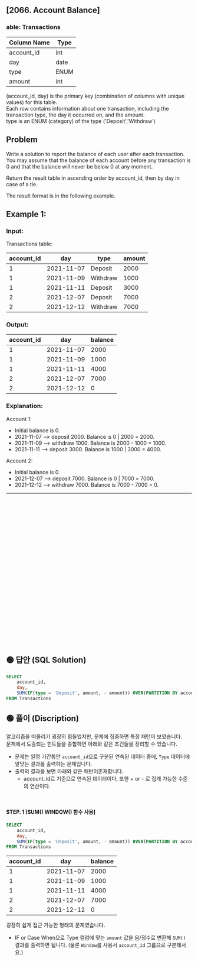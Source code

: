## [2066. Account Balance]  


### able: Transactions


| Column Name | Type |
|-------------|------|
| account_id  | int  |
| day         | date |
| type        | ENUM |
| amount      | int  |

(account_id, day) is the primary key (combination of columns with unique values) for this table.  
Each row contains information about one transaction, including the transaction type, the day it occurred on, and the amount.  
type is an ENUM (category) of the type ('Deposit','Withdraw')   
 
## Problem

Write a solution to report the balance of each user after each transaction.  
You may assume that the balance of each account before any transaction is 0 and that the balance will never be below 0 at any moment.  

Return the result table in ascending order by account_id, then by day in case of a tie.  

The result format is in the following example.  

 

## Example 1:

### Input: 

Transactions table:

| account_id | day        | type     | amount |
|------------|------------|----------|--------|
| 1          | 2021-11-07 | Deposit  | 2000   |
| 1          | 2021-11-09 | Withdraw | 1000   |
| 1          | 2021-11-11 | Deposit  | 3000   |
| 2          | 2021-12-07 | Deposit  | 7000   |
| 2          | 2021-12-12 | Withdraw | 7000   |

### Output: 

| account_id | day        | balance |
|------------|------------|---------|
| 1          | 2021-11-07 | 2000    |
| 1          | 2021-11-09 | 1000    |
| 1          | 2021-11-11 | 4000    |
| 2          | 2021-12-07 | 7000    |
| 2          | 2021-12-12 | 0       |

### Explanation: 

Account 1:  

- Initial balance is 0.
- 2021-11-07 --> deposit 2000. Balance is 0 | 2000 = 2000.
- 2021-11-09 --> withdraw 1000. Balance is 2000 - 1000 = 1000.
- 2021-11-11 --> deposit 3000. Balance is 1000 | 3000 = 4000.

Account 2:  

- Initial balance is 0.
- 2021-12-07 --> deposit 7000. Balance is 0 | 7000 = 7000.
- 2021-12-12 --> withdraw 7000. Balance is 7000 - 7000 = 0.  



---

<br/>
<br/>
<br/>
<br/>
<br/>
<br/>
<br/>
<br/>
<br/>
<br/>
<br/>
<br/>
<br/>
<br/>
<br/>
<br/>
<br/>
<br/>
<br/>
<br/>
<br/>
<br/>
<br/>


## 🟢 답안 (SQL Solution)

```sql
SELECT
    account_id,
    day,
    SUM(IF(type = 'Deposit', amount, - amount)) OVER(PARTITION BY account_id ORDER BY day) AS balance
FROM Transactions
```

## 🟢 풀이 (Discription)

알고리즘을 떠올리기 굉장히 힘들었지만, 문제에 집중하면 특정 패턴이 보였습니다.  
문제에서 도출되는 힌트들을 종합하면 아래와 같은 조건들을 정리할 수 있습니다.  

* 문제는 일정 기간동안 `account_id`으로 구분된 연속된 데이터 중에, `Type` 데이터에 알맞는 결과를 출력하는 문제입니다.  
* 출력의 결과를 보면 아래와 같은 패턴이존재합니다.  
    * account_id르 기준으로 연속된 데이터이다, 또한 + or - 로 집계 가능한 수준의 연산이다.

<br/>



#### STEP. 1 [SUM() WINDOW() 함수 사용]  

```sql
SELECT
    account_id,
    day,
    SUM(IF(type = 'Deposit', amount, - amount)) OVER(PARTITION BY account_id ORDER BY day) AS balance
FROM Transactions
```

| account_id | day        | balance |
| ---------- | ---------- | ------- |
| 1          | 2021-11-07 | 2000    |
| 1          | 2021-11-09 | 1000    |
| 1          | 2021-11-11 | 4000    |
| 2          | 2021-12-07 | 7000    |
| 2          | 2021-12-12 | 0       |

굉장히 쉽게 접근 가능한 형태의 문제였습니다.  

* IF or Case When으로 Type 컬럼에 맞는 `amount` 값을 음/정수로 변환해 `SUM()` 결과를 출력하면 됩니다. (물론 `Window`를 사용서 `account_id` 그룹으로 구분해서요.)